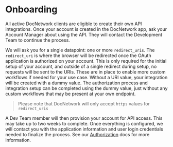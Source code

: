 # Onboarding

All active DocNetwork clients are eligible to create their own API integrations. Once your account is created in the DocNetwork app, ask your Account Manager about using the API. They will contact the Development Team to continue the process.

We will ask you for a single datapoint: one or more `redirect_uris`. The `redirect_uri` is where the browser will be redirected once the OAuth application is authorized on your account. This is only required for the initial setup of your account, and outside of a single redirect during setup, no requests will be sent to the URIs. These are in place to enable more custom workflows if needed for your use case. Without a URI value, your integration will be created with a dummy value. The authorization process and integration setup can be completed using the dummy value, just without any custom workflows that may be present at your own endpoint.

> Please note that DocNetwork will only accept `https` values for `redirect_uris`

A Dev Team member will then provision your account for API access. This may take up to two weeks to complete. Once everything is configured, we will contact you with the application information and user login credentials needed to finalize the process. See our [Authorization](oauth.md) docs for more information.

